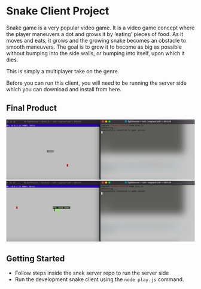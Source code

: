 # Snake Client Project

Snake game is a very popular video game. It is a video game concept where the player maneuvers a dot and grows it by ‘eating’ pieces of food. As it moves and eats, it grows and the growing snake becomes an obstacle to smooth maneuvers. The goal is to grow it to become as big as possible without bumping into the side walls, or bumping into itself, upon which it dies.

This is simply a multiplayer take on the genre.

Before you can run this client, you will need to be running the server side which you can download and install from here. 

## Final Product

!["Connect to the server"](snakeOne.png)
!["Playing Snake"](./snakeTwo.png)


## Getting Started

- Follow steps inside the snek server repo to run the server side
- Run the development snake client using the `node play.js` command.